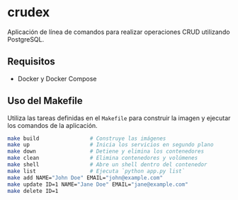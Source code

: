 # crudex

Aplicación de línea de comandos para realizar operaciones CRUD utilizando PostgreSQL.

## Requisitos

- Docker y Docker Compose

## Uso del Makefile

Utiliza las tareas definidas en el `Makefile` para construir la imagen y ejecutar los comandos de la aplicación.

```bash
make build                # Construye las imágenes
make up                   # Inicia los servicios en segundo plano
make down                 # Detiene y elimina los contenedores
make clean                # Elimina contenedores y volúmenes
make shell                # Abre un shell dentro del contenedor
make list                 # Ejecuta `python app.py list`
make add NAME="John Doe" EMAIL="john@example.com"
make update ID=1 NAME="Jane Doe" EMAIL="jane@example.com"
make delete ID=1
```
